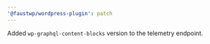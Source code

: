 ```yaml
---
'@faustwp/wordpress-plugin': patch
---
```


Added `wp-graphql-content-blocks` version to the telemetry endpoint.
